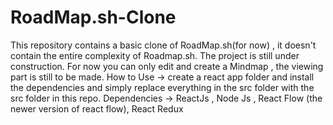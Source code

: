 # RoadMap.sh-Clone
This repository contains a basic clone of RoadMap.sh(for now) , it doesn't contain the entire complexity of Roadmap.sh. The project is still under construction.
For now you can only edit and create a Mindmap , the viewing part is still to be made.
How to Use -> create a react app folder and install the dependencies and simply replace everything in the src folder with the src folder in this repo.
Dependencies -> ReactJs , Node Js , React Flow (the newer version of react flow), React Redux

